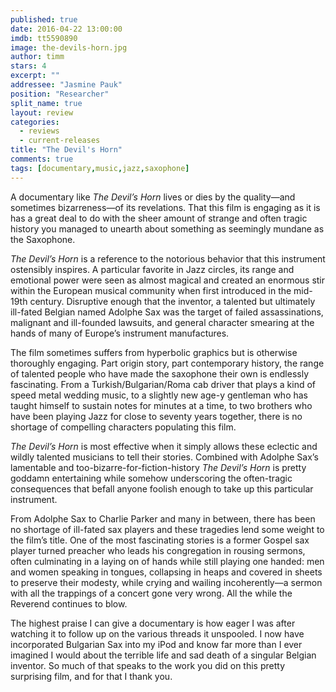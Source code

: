 ```yaml
---
published: true
date: 2016-04-22 13:00:00
imdb: tt5590890
image: the-devils-horn.jpg
author: timm
stars: 4
excerpt: ""
addressee: "Jasmine Pauk"
position: "Researcher"
split_name: true
layout: review
categories: 
  - reviews
  - current-releases
title: "The Devil's Horn"
comments: true
tags: [documentary,music,jazz,saxophone]
---
```

A documentary like _The Devil’s Horn_ lives or dies by the quality—and sometimes bizarreness—of its revelations. That this film is engaging as it is has a great deal to do with the sheer amount of strange and often tragic history you managed to unearth about something as seemingly mundane as the Saxophone.

_The Devil’s Horn_ is a reference to the notorious behavior that this instrument ostensibly inspires. A particular favorite in Jazz circles, its range and emotional power were seen as almost magical and created an enormous stir within the European musical community when first introduced in the mid-19th century. Disruptive enough that the inventor, a talented but ultimately ill-fated Belgian named Adolphe Sax was the target of failed assassinations, malignant and ill-founded lawsuits, and general character smearing at the hands of many of Europe’s instrument manufactures.

The film sometimes suffers from hyperbolic graphics but is otherwise thoroughly engaging. Part origin story, part contemporary history, the range of talented people who have made the saxophone their own is endlessly fascinating. From a Turkish/Bulgarian/Roma cab driver that plays a kind of speed metal wedding music, to a slightly new age-y gentleman who has taught himself to sustain notes for minutes at a time, to two brothers who have been playing Jazz for close to seventy years together, there is no shortage of compelling characters populating this film.

_The Devil’s Horn_ is most effective when it simply allows these eclectic and wildly talented musicians to tell their stories. Combined with Adolphe Sax’s lamentable and too-bizarre-for-fiction-history _The Devil’s Horn_ is pretty goddamn entertaining while somehow underscoring the often-tragic consequences that befall anyone foolish enough to take up this particular instrument. 

From Adolphe Sax to Charlie Parker and many in between, there has been no shortage of ill-fated sax players and these tragedies lend some weight to the film’s title. One of the most fascinating stories is a former Gospel sax player turned preacher who leads his congregation in rousing sermons, often culminating in a laying on of hands while still playing one handed: men and women speaking in tongues, collapsing in heaps and covered in sheets to preserve their modesty, while crying and wailing incoherently—a sermon with all the trappings of a concert gone very wrong. All the while the Reverend continues to blow.

The highest praise I can give a documentary is how eager I was after watching it to follow up on the various threads it unspooled. I now have incorporated Bulgarian Sax into my iPod and know far more than I ever imagined I would about the terrible life and sad death of a singular Belgian inventor. So much of that speaks to the work you did on this pretty surprising film, and for that I thank you.